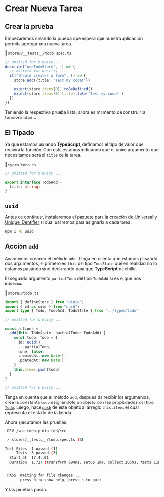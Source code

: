 # Crear Nueva Tarea

## Crear la prueba

Empezaremos creando la prueba que espera que nuestra aplicación permita agregar una nueva tarea.

📃`stores/__tests__/todo.spec.ts`
```ts
// omitted for brevity ...
describe("useTodoStore", () => {
  // omitted for brevity ...
  it("should creates a todo", () => {
    store.add({title: 'Test my code!'})

    expect(store.items[0]).toBeDefined()
    expect(store.items[0].title).toBe('Test my code!')   
  })
})
```

Teniendo la respectiva prueba lista, ahora es momento de construir la funcionalidad...

## El Tipado

Ya que estamos usuando **TypeScript**, definamos el tipo de valor que recivirá la función. Con esto estamos indicando que el único argumento que necesitamos será el `title` de la tarea.

📃`types/todo.ts`
```ts
// omitted for brevity ...

export interface TodoAdd {
  title: string;
}
```

## `uuid`

Antes de continuar, instalaremos el paquete para la creación de [Universally Unique IDentifier](https://www.npmjs.com/package/uuid) el cual usaremos para asignarlo a cada tarea.

```bash
npm i -D uuid
```

## Acción `add`

Avancemos creando el método `add`. Tenga en cuenta que estamos pasando dos argumentos, el primero es `this` del tipo `TodoState` que en realidad no lo estamos pasando sino declarando para que **TypeScript** no chille.

El segundo argumento `partialTodo` del tipo `TodoAdd` si es el que nos interesa.

📃`stores/todo.ts`
```ts
import { defineStore } from "pinia";
import { v4 as uuid } from "uuid";
import type { Todo, TodoAdd, TodoState } from "../types/todo"

// omitted for brevity ...

const actions = {
  add(this: TodoState, partialTodo: TodoAdd) {
    const todo: Todo = {
      id: uuid(),
      ...partialTodo,
      done: false,
      createdAt: new Date(),
      updatedAt: new Date()
    }
    this.items.push(todo)
  }  
}

// omitted for brevity ...
```
Tenga en cuenta que el método `add`, después de recibir los argumentos, crea la constante `todo` asignándole un objeto con las propiedades del tipo [`Todo`](../todo-con-pinia/definiendo-la-tienda.html#tipado-inicial). Luego, hace [`push`](https://developer.mozilla.org/en-US/docs/Web/JavaScript/Reference/Global_Objects/Array/push) de este objeto al arreglo `this.items` el cual representa el estado de la tienda.

Ahora ejecutamos las pruebas.

```bash
 DEV /vue-todo-pinia-tdd/src

 ✓ stores/__tests__/todo.spec.ts (3)

Test Files  1 passed (1)
     Tests  3 passed (3)
  Start at  17:41:01
  Duration  1.72s (transform 684ms, setup 1ms, collect 206ms, tests 11ms)


 PASS  Waiting for file changes...
       press h to show help, press q to quit
```

Y las pruebas pasan.

